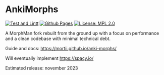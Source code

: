 # AnkiMorphs

[![Test and Lintt](https://github.com/mortii/anki-morphs/actions/workflows/build.yml/badge.svg)](https://github.com/mortii/anki-morphs/actions/workflows/build.yml)
[![Github Pages](https://github.com/mortii/anki-morphs/actions/workflows/deploy.yml/badge.svg)](https://github.com/mortii/anki-morphs/actions/workflows/deploy.yml)
[![License: MPL 2.0](https://img.shields.io/badge/License-MPL_2.0-brightgreen.svg)](https://opensource.org/licenses/MPL-2.0)

A MorphMan fork rebuilt from the ground up with a focus on performance and a clean codebase with minimal technical debt.

Guide and docs: https://mortii.github.io/anki-morphs/

Will eventually implement https://spacy.io/ 

Estimated release: november 2023
